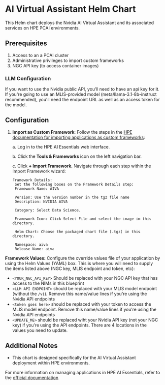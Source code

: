# AI Virtual Assistant Helm Chart

This Helm chart deploys the Nvidia AI Virtual Assistant and its associated services on HPE PCAI environments.

## Prerequisites

1. Access to an a PCAI cluster
2. Administrative privileges to import custom frameworks
3. NGC API key (to access container images)

### LLM Configuration

If you want to use the Nvidia public API, you'll need to have an api key for it.
If you're going to use an MLIS-provided model (meta/llama-3.1-8b-instruct recommended), you'll need the endpoint URL as well as an access token for the model.


## Configuration

1. **Import as Custom Framework**:
   Follow the steps in the [HPE documentation for importing applications as custom frameworks](https://support.hpe.com/hpesc/public/docDisplay?docId=a00aie16hen_us&page=ManageClusters/importing-applications.html):

   a. Log in to the HPE AI Essentials web interface.
   
   b. Click the **Tools & Frameworks** icon on the left navigation bar.
   
   c. Click **+ Import Framework**. Navigate through each step within the Import Framework wizard:

       Framework Details: 
        Set the following boxes on the Framework Details step:
        Framework Name: AIVA

        Version: Use the version number in the tgz file name
        Description: NVIDIA AIVA 

        Category: Select Data Science.

        Framework Icon: Click Select File and select the image in this directory.
        
        Helm Chart: Choose the packaged chart file (.tgz) in this directory.
        
        Namespace: aiva
        Release Name: aiva
        
    
    
**Framework Values:**
 Configure the override values file of your application by using the Helm Values (YAML) box. This is where you will need to supply the items listed above (NGC key, MLIS endpoint and token, etc):

* `<YOUR_NGC_API_KEY>` Should be replaced with your NGC API key that has access to the NIMs in this blueprint
* `<LLM API ENDPOINT>` should be replaced with your MLIS model endpoint (without the `/v1`). Remove this name/value lines if you're using the Nvidia API endpoints
* `<token goes here>` should be replaced with your token to access the MLIS model endpoint. Remove this name/value lines if you're using the Nvidia API endpoints
* `<UPDATE_ME>` should be replaced wiht your Nvidia API key (not your NGC key) if you're using the API endpoints. There are 4 locations in the values you need to update.


## Additional Notes

- This chart is designed specifically for the AI Virtual Assistant deployment within HPE environments.

For more information on managing applications in HPE AI Essentials, refer to the [official documentation](https://support.hpe.com/hpesc/public/docDisplay?docId=a00aie16hen_us&page=ManageClusters/importing-applications.html).
